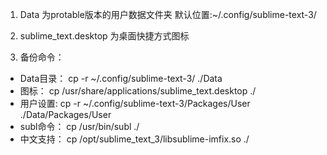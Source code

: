 1. Data 为protable版本的用户数据文件夹
	默认位置:~/.config/sublime-text-3/

2. sublime_text.desktop 为桌面快捷方式图标

3. 备份命令：
- Data目录： cp -r ~/.config/sublime-text-3/ ./Data
- 图标： cp /usr/share/applications/sublime_text.desktop ./
- 用户设置: cp -r ~/.config/sublime-text-3/Packages/User ./Data/Packages/User
- subl命令： cp /usr/bin/subl ./
- 中文支持： cp /opt/sublime_text_3/libsublime-imfix.so ./

